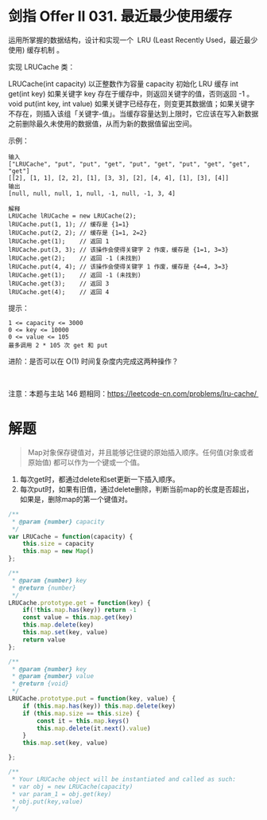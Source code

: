 # 剑指 Offer II 031. 最近最少使用缓存
运用所掌握的数据结构，设计和实现一个  LRU (Least Recently Used，最近最少使用) 缓存机制 。

实现 LRUCache 类：

LRUCache(int capacity) 以正整数作为容量 capacity 初始化 LRU 缓存
int get(int key) 如果关键字 key 存在于缓存中，则返回关键字的值，否则返回 -1 。
void put(int key, int value) 如果关键字已经存在，则变更其数据值；如果关键字不存在，则插入该组「关键字-值」。当缓存容量达到上限时，它应该在写入新数据之前删除最久未使用的数据值，从而为新的数据值留出空间。
 

示例：
```
输入
["LRUCache", "put", "put", "get", "put", "get", "put", "get", "get", "get"]
[[2], [1, 1], [2, 2], [1], [3, 3], [2], [4, 4], [1], [3], [4]]
输出
[null, null, null, 1, null, -1, null, -1, 3, 4]

解释
LRUCache lRUCache = new LRUCache(2);
lRUCache.put(1, 1); // 缓存是 {1=1}
lRUCache.put(2, 2); // 缓存是 {1=1, 2=2}
lRUCache.get(1);    // 返回 1
lRUCache.put(3, 3); // 该操作会使得关键字 2 作废，缓存是 {1=1, 3=3}
lRUCache.get(2);    // 返回 -1 (未找到)
lRUCache.put(4, 4); // 该操作会使得关键字 1 作废，缓存是 {4=4, 3=3}
lRUCache.get(1);    // 返回 -1 (未找到)
lRUCache.get(3);    // 返回 3
lRUCache.get(4);    // 返回 4
```

提示：
```
1 <= capacity <= 3000
0 <= key <= 10000
0 <= value <= 105
最多调用 2 * 105 次 get 和 put
```

进阶：是否可以在 O(1) 时间复杂度内完成这两种操作？

 

注意：本题与主站 146 题相同：https://leetcode-cn.com/problems/lru-cache/ 


# 解题
> Map对象保存键值对，并且能够记住键的原始插入顺序。任何值(对象或者原始值) 都可以作为一个键或一个值。
1. 每次get时，都通过delete和set更新一下插入顺序。
2. 每次put时，如果有旧值，通过delete删除，判断当前map的长度是否超出，如果是，删除map的第一个键值对。

```js
/**
 * @param {number} capacity
 */
var LRUCache = function(capacity) {
    this.size = capacity
    this.map = new Map()
};

/** 
 * @param {number} key
 * @return {number}
 */
LRUCache.prototype.get = function(key) {  
    if(!this.map.has(key)) return -1
    const value = this.map.get(key)
    this.map.delete(key)
    this.map.set(key, value)
    return value
};

/** 
 * @param {number} key 
 * @param {number} value
 * @return {void}
 */
LRUCache.prototype.put = function(key, value) {
    if (this.map.has(key)) this.map.delete(key)
    if (this.map.size == this.size) {
        const it = this.map.keys()
        this.map.delete(it.next().value)
    }
    this.map.set(key, value)

};

/**
 * Your LRUCache object will be instantiated and called as such:
 * var obj = new LRUCache(capacity)
 * var param_1 = obj.get(key)
 * obj.put(key,value)
 */
```